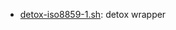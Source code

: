 * [detox-iso8859-1.sh](https://gist.github.com/e31cdbad9096d34d5087#file-detox-iso8859-1-sh): detox wrapper
